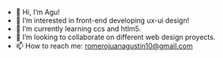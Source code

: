 - 👋 Hi, I’m Agu!
- 👀 I’m interested in front-end developing ux-ui design!
- 🌱 I’m currently learning ccs and htlm5.
- 💞️ I’m looking to collaborate on different web design proyects.
- 📫 How to reach me: romerojuanagustin10@gmail.com

<!---
Jagurom/Jagurom is a ✨ special ✨ repository because its `README.md` (this file) appears on your GitHub profile.
You can click the Preview link to take a look at your changes.
--->
